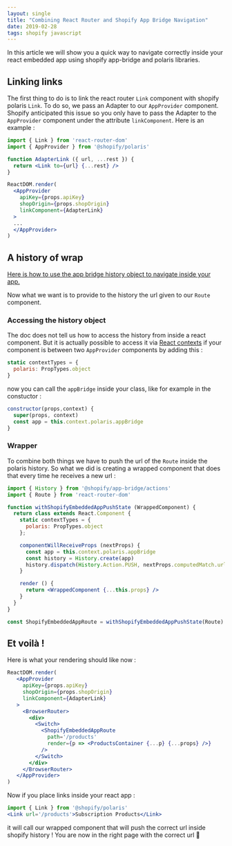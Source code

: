 ```yaml
---
layout: single
title: "Combining React Router and Shopify App Bridge Navigation"
date: 2019-02-28
tags: shopify javascript
---
```


In this article we will show you a quick way to navigate correctly inside your react embedded app using shopify app-bridge and polaris libraries.

## Linking links

The first thing to do is to link the react router `Link`  component with shopify polaris `Link`. To do so, we pass an Adapter to our `AppProvider` component. Shopify anticipated this issue so you only have to pass the Adapter to the `AppProvider` component under the attribute `linkComponent`. Here is an example :
```jsx
import { Link } from 'react-router-dom'
import { AppProvider } from '@shopify/polaris'

function AdapterLink ({ url, ...rest }) {
  return <Link to={url} {...rest} />
}

ReactDOM.render(
  <AppProvider
    apiKey={props.apiKey}
    shopOrigin={props.shopOrigin}
    linkComponent={AdapterLink}
  >
  ...
  </AppProvider>
)
```

## A history of wrap

[Here is how to use the app bridge history object to navigate inside your app.](https://help.shopify.com/en/api/embedded-apps/app-bridge/actions/navigation/history)

Now what we want is to provide to the history the url given to our `Route` component.

### Accessing the history object

The doc does not tell us how to access the history from inside a react component. But it is actually possible to access it via [React contexts](https://reactjs.org/docs/context.html) if your component is between two `AppProvider` components by adding this :

```jsx
static contextTypes = {
  polaris: PropTypes.object
}
```
now you can call the `appBridge` inside your class, like for example in the constuctor :
```jsx
constructor(props,context) {
  super(props, context)
  const app = this.context.polaris.appBridge
}
```
### Wrapper

To combine both things we have to push the url of the `Route` inside the polaris history. So what we did is creating a wrapped component that does that every time he receives a new url :

```jsx
import { History } from '@shopify/app-bridge/actions'
import { Route } from 'react-router-dom'

function withShopifyEmbeddedAppPushState (WrappedComponent) {
  return class extends React.Component {
    static contextTypes = {
      polaris: PropTypes.object
    };

    componentWillReceiveProps (nextProps) {
      const app = this.context.polaris.appBridge
      const history = History.create(app)
      history.dispatch(History.Action.PUSH, nextProps.computedMatch.url)
    }

    render () {
      return <WrappedComponent {...this.props} />
    }
  }
}

const ShopifyEmbeddedAppRoute = withShopifyEmbeddedAppPushState(Route)
```


## Et voilà !

Here is what your rendering should like now :
```jsx
ReactDOM.render(
   <AppProvider
     apiKey={props.apiKey}
     shopOrigin={props.shopOrigin}
     linkComponent={AdapterLink}
   >
     <BrowserRouter>
       <div>
         <Switch>
           <ShopifyEmbeddedAppRoute
             path='/products'
             render={p => <ProductsContainer {...p} {...props} />}
           />
         </Switch>
       </div>
     </BrowserRouter>
   </AppProvider>
)
```
Now if you place links inside your react app :
```jsx
import { Link } from '@shopify/polaris'
<Link url='/products'>Subscription Products</Link>
```
it will call our wrapped component that will push the correct url inside shopify history !
You are now in the right page with the correct url 🕺
